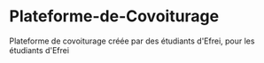 # Plateforme-de-Covoiturage
Plateforme de covoiturage créée par des étudiants d'Efrei, pour les étudiants d'Efrei
